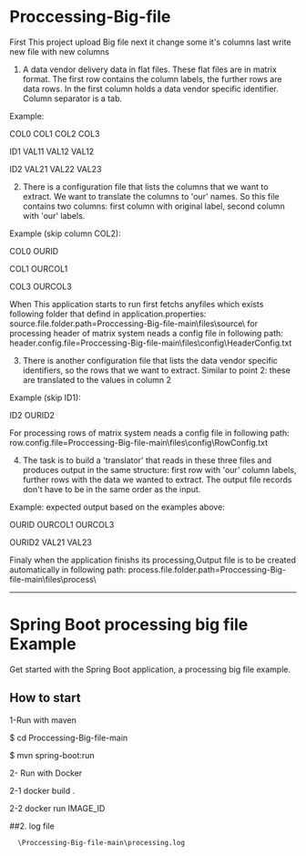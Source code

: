 # Proccessing-Big-file
First  This project upload  Big file next it change some it's columns last write new file with new columns

1. A data vendor delivery data in flat files. These flat files are in matrix format. The first row contains the column labels, the further rows are data rows.
 In the first column holds a data vendor specific identifier. Column separator is a tab.

Example:

COL0	COL1	COL2	COL3

ID1	VAL11	VAL12	VAL12

ID2	VAL21	VAL22	VAL23

2. There is a configuration file that lists the columns that we want to extract. We want to translate the columns to 'our' names.
 So this file contains two columns: first column with original label, second column with 'our' labels.

Example (skip column COL2):

COL0	OURID

COL1	OURCOL1

COL3	OURCOL3


When This application starts to run first fetchs anyfiles which exists following folder that defind in application.properties:
source.file.folder.path=Proccessing-Big-file-main\\files\\source\\
for processing header of matrix system neads a config file in following path:
header.config.file=Proccessing-Big-file-main\\files\\config\\HeaderConfig.txt

3. There is another configuration file that lists the data vendor specific identifiers, so the rows that we want to extract. Similar to point 2: 
these are translated to the values in column 2

Example (skip ID1):

ID2	OURID2

For processing rows of matrix system neads a config file in following path:
row.config.file=Proccessing-Big-file-main\\files\\config\\RowConfig.txt

4. The task is to build a 'translator' that reads in these three files and produces output in the same structure: 
first row with 'our' column labels, further rows with the data we wanted to extract. The output file records don't have to be in the same order as the input.

Example: expected output based on the examples above:

OURID	OURCOL1	OURCOL3

OURID2	VAL21	VAL23

Finaly when the application finishs its processing,Output file is to be created automatically in following path:
process.file.folder.path=Proccessing-Big-file-main\\files\\process\\


----------------------------------------------------------------------
# Spring Boot processing big file Example
Get started with the Spring Boot application, a processing big file example.



##  How to start

1-Run with maven

$ cd Proccessing-Big-file-main


$ mvn spring-boot:run

2- Run with Docker
 
 2-1 docker build .
 
 2-2 docker run  IMAGE_ID
 

##2. log file 

      \Proccessing-Big-file-main\processing.log
